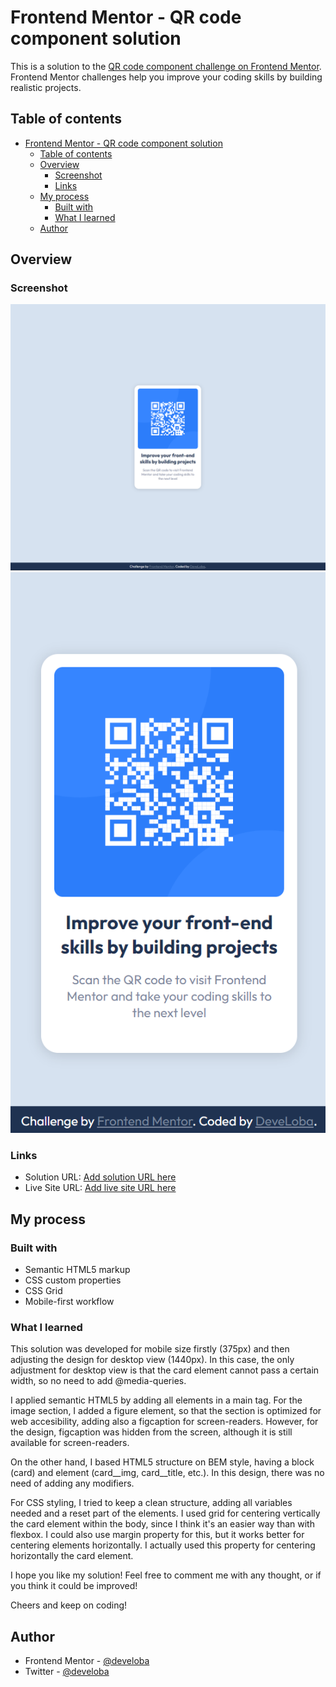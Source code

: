 # Frontend Mentor - QR code component solution

This is a solution to the [QR code component challenge on Frontend Mentor](https://www.frontendmentor.io/challenges/qr-code-component-iux_sIO_H). Frontend Mentor challenges help you improve your coding skills by building realistic projects. 

## Table of contents

- [Frontend Mentor - QR code component solution](#frontend-mentor---qr-code-component-solution)
  - [Table of contents](#table-of-contents)
  - [Overview](#overview)
    - [Screenshot](#screenshot)
    - [Links](#links)
  - [My process](#my-process)
    - [Built with](#built-with)
    - [What I learned](#what-i-learned)
  - [Author](#author)

## Overview

### Screenshot 

![](./desktop.PNG)
![](./mobile.PNG)


### Links

- Solution URL: [Add solution URL here](https://www.frontendmentor.io/solutions/qr-code-component-using-semantic-html-bem-and-css-grid-b5hgK2gm4C)
- Live Site URL: [Add live site URL here](https://astonishing-choux-7be9a9.netlify.app/)

## My process

### Built with

- Semantic HTML5 markup
- CSS custom properties
- CSS Grid
- Mobile-first workflow

### What I learned

This solution was developed for mobile size firstly (375px) and then adjusting the design for desktop view (1440px). In this case, the only adjustment for desktop view is that the card element cannot pass a certain width, so no need to add @media-queries.

I applied semantic HTML5 by adding all elements in a main tag. 
For the image section, I added a figure element, so that the section is optimized for web accesibility, adding also a figcaption for screen-readers. However, for the design, figcaption was hidden from the screen, although it is still available for screen-readers. 

On the other hand, I based HTML5 structure on BEM style, having a block (card) and element (card__img, card__title, etc.). In this design, there was no need of adding any modifiers.

For CSS styling, I tried to keep a clean structure, adding all variables needed and a reset part of the elements. I used grid for centering vertically the card element within the body, since I think it's an easier way than with flexbox. I could also use margin property for this, but it works better for centering elements horizontally. I actually used this property for centering horizontally the card element.

I hope you like my solution! Feel free to comment me with any thought, or if you think it could be improved!

Cheers and keep on coding!

## Author

- Frontend Mentor - [@develoba](https://www.frontendmentor.io/profile/develoba)
- Twitter - [@develoba](https://www.twitter.com/develoba)


